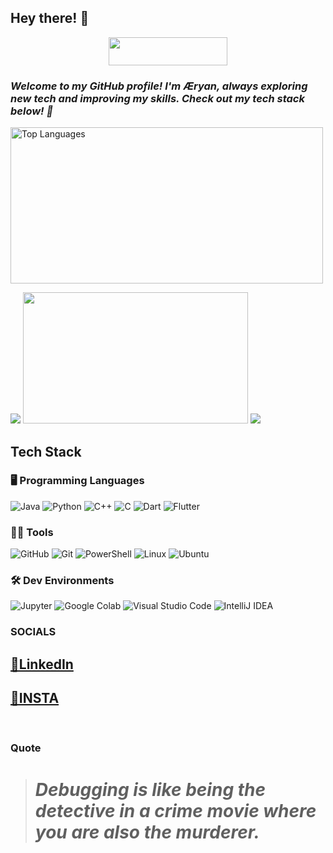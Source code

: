 ## Hey there! 👋
<p align="center">
<img src="https://komarev.com/ghpvc/?username=your-github-Aryan-0001&color=green&style=plastic" width="190" height="45">
</p>

### *Welcome to my GitHub profile! I'm Æryan, always exploring new tech and improving my skills. Check out my tech stack below! 🚀*
<img src="https://github-readme-stats.vercel.app/api/top-langs/?username=Aryan-0001&layout=compact&theme=dracula" alt="Top Languages" width="500" height="250"/> 


<p align="center>
<br>
<img src="http://github-profile-summary-cards.vercel.app/api/cards/profile-details?username=Aryan-0001&theme=tokyonight">
<img src="http://github-profile-summary-cards.vercel.app/api/cards/profile-details?username=Aryan-0001&theme=nord_dark">
<img src="http://github-profile-summary-cards.vercel.app/api/cards/stats?username=Aryan-0001&theme=zenburn" width="360" height="210">
<img src="http://github-profile-summary-cards.vercel.app/api/cards/productive-time?username=Aryan-0001&theme=zenburn&utcOffset=5.3" width="height="170">
</p>

## **Tech Stack**

### 🖥️ **Programming Languages**
![Java](https://img.shields.io/badge/java-%23ED8B00.svg?style=for-the-badge&logo=openjdk&logoColor=white) ![Python](https://img.shields.io/badge/python-3670A0?style=for-the-badge&logo=python&logoColor=ffdd54) ![C++](https://img.shields.io/badge/c++-%2300599C.svg?style=for-the-badge&logo=c%2B%2B&logoColor=white) ![C](https://img.shields.io/badge/c-%2300599C.svg?style=for-the-badge&logo=c&logoColor=white) ![Dart](https://img.shields.io/badge/Dart-%230175C1.svg?style=for-the-badge&logo=dart&logoColor=white) ![Flutter](https://img.shields.io/badge/Flutter-%23025687.svg?style=for-the-badge&logo=flutter&logoColor=white)

### 🧑‍💻 **Tools**
![GitHub](https://img.shields.io/badge/github-%23121011.svg?style=for-the-badge&logo=github&logoColor=white) ![Git](https://img.shields.io/badge/git-%23F05033.svg?style=for-the-badge&logo=git&logoColor=white) ![PowerShell](https://img.shields.io/badge/PowerShell-%235391FE.svg?style=for-the-badge&logo=powershell&logoColor=white) ![Linux](https://img.shields.io/badge/Linux-FCC624?style=for-the-badge&logo=linux&logoColor=black) ![Ubuntu](https://img.shields.io/badge/Ubuntu-%23E95420.svg?style=for-the-badge&logo=ubuntu&logoColor=white)

### 🛠️ **Dev Environments**
![Jupyter](https://img.shields.io/badge/jupyter-%23F37626.svg?style=for-the-badge&logo=jupyter&logoColor=white) ![Google Colab](https://img.shields.io/badge/Google_Colab-%234B8BBE.svg?style=for-the-badge&logo=googlecolab&logoColor=white) ![Visual Studio Code](https://img.shields.io/badge/VS_Code-%23007ACC.svg?style=for-the-badge&logo=visualstudiocode&logoColor=white) ![IntelliJ IDEA](https://img.shields.io/badge/IntelliJ_IDEA-%23000000.svg?style=for-the-badge&logo=intellijidea&logoColor=white)


### **SOCIALS**

## [🔗LinkedIn](https://www.linkedin.com/in/aryan-n-4251bb249/)
## [🔗INSTA](https://www.instagram.com/aryann_.0101/)

<br>

### **Quote**
 > *<h1>Debugging is like being the detective in a crime movie where you are also the murderer.</h1>*
